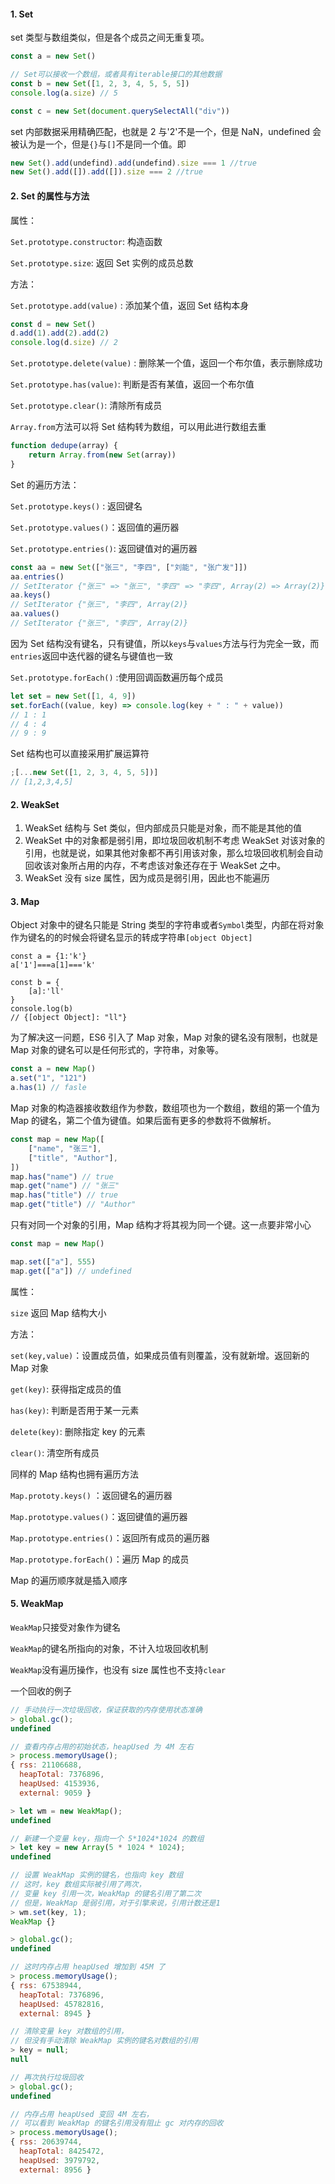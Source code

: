 #### 1. Set

set 类型与数组类似，但是各个成员之间无重复项。

```js
const a = new Set()

// Set可以接收一个数组，或者具有iterable接口的其他数据
const b = new Set([1, 2, 3, 4, 5, 5, 5])
console.log(a.size) // 5

const c = new Set(document.querySelectAll("div"))
```

set 内部数据采用精确匹配，也就是 2 与'2'不是一个，但是 NaN，undefined 会被认为是一个，但是`{}`与`[]`不是同一个值。即

```js
new Set().add(undefind).add(undefind).size === 1 //true
new Set().add([]).add([]).size === 2 //true
```

#### 2. Set 的属性与方法

属性：

`Set.prototype.constructor`: 构造函数

`Set.prototype.size`: 返回 Set 实例的成员总数

方法：

`Set.prototype.add(value)` : 添加某个值，返回 Set 结构本身

```js
const d = new Set()
d.add(1).add(2).add(2)
console.log(d.size) // 2
```

`Set.prototype.delete(value)` : 删除某一个值，返回一个布尔值，表示删除成功

`Set.prototype.has(value)`: 判断是否有某值，返回一个布尔值

`Set.prototype.clear()`: 清除所有成员

`Array.from`方法可以将 Set 结构转为数组，可以用此进行数组去重

```js
function dedupe(array) {
    return Array.from(new Set(array))
}
```

Set 的遍历方法：

`Set.prototype.keys()` : 返回键名

`Set.prototype.values()`：返回值的遍历器

`Set.prototype.entries()`: 返回键值对的遍历器

```js
const aa = new Set(["张三", "李四", ["刘能", "张广发"]])
aa.entries()
// SetIterator {"张三" => "张三", "李四" => "李四", Array(2) => Array(2)}
aa.keys()
// SetIterator {"张三", "李四", Array(2)}
aa.values()
// SetIterator {"张三", "李四", Array(2)}
```

因为 Set 结构没有键名，只有键值，所以`keys`与`values`方法与行为完全一致，而`entries`返回中迭代器的键名与键值也一致

`Set.prototype.forEach()` :使用回调函数遍历每个成员

```js
let set = new Set([1, 4, 9])
set.forEach((value, key) => console.log(key + " : " + value))
// 1 : 1
// 4 : 4
// 9 : 9
```

Set 结构也可以直接采用扩展运算符

```js
;[...new Set([1, 2, 3, 4, 5, 5])]
// [1,2,3,4,5]
```

#### 2. WeakSet

1. WeakSet 结构与 Set 类似，但内部成员只能是对象，而不能是其他的值
2. WeakSet 中的对象都是弱引用，即垃圾回收机制不考虑 WeakSet 对该对象的引用，也就是说，如果其他对象都不再引用该对象，那么垃圾回收机制会自动回收该对象所占用的内存，不考虑该对象还存在于 WeakSet 之中。
3. WeakSet 没有 size 属性，因为成员是弱引用，因此也不能遍历

#### 3. Map

Object 对象中的键名只能是 String 类型的字符串或者`Symbol`类型，内部在将对象作为键名的的时候会将键名显示的转成字符串`[object Object]`

```
const a = {1:'k'}
a['1']===a[1]==='k'

const b = {
	[a]:'ll'
}
console.log(b)
// {[object Object]: "ll"}
```

为了解决这一问题，ES6 引入了 Map 对象，Map 对象的键名没有限制，也就是 Map 对象的键名可以是任何形式的，字符串，对象等。

```js
const a = new Map()
a.set("1", "121")
a.has(1) // fasle
```

Map 对象的构造器接收数组作为参数，数组项也为一个数组，数组的第一个值为 Map 的键名，第二个值为键值。如果后面有更多的参数将不做解析。

```js
const map = new Map([
    ["name", "张三"],
    ["title", "Author"],
])
map.has("name") // true
map.get("name") // "张三"
map.has("title") // true
map.get("title") // "Author"
```

只有对同一个对象的引用，Map 结构才将其视为同一个键。这一点要非常小心

```js
const map = new Map()

map.set(["a"], 555)
map.get(["a"]) // undefined
```

属性：

`size` 返回 Map 结构大小

方法：

`set(key,value)`：设置成员值，如果成员值有则覆盖，没有就新增。返回新的 Map 对象

`get(key)`: 获得指定成员的值

`has(key)`: 判断是否用于某一元素

`delete(key)`: 删除指定 key 的元素

`clear()`: 清空所有成员

同样的 Map 结构也拥有遍历方法

`Map.prototy.keys()` ：返回键名的遍历器

`Map.prototype.values()`：返回键值的遍历器

`Map.prototype.entries()`：返回所有成员的遍历器

`Map.prototype.forEach()`：遍历 Map 的成员

Map 的遍历顺序就是插入顺序

#### 5. WeakMap

`WeakMap`只接受对象作为键名

`WeakMap`的键名所指向的对象，不计入垃圾回收机制

`WeakMap`没有遍历操作，也没有 size 属性也不支持`clear`

一个回收的例子

```js
// 手动执行一次垃圾回收，保证获取的内存使用状态准确
> global.gc();
undefined

// 查看内存占用的初始状态，heapUsed 为 4M 左右
> process.memoryUsage();
{ rss: 21106688,
  heapTotal: 7376896,
  heapUsed: 4153936,
  external: 9059 }

> let wm = new WeakMap();
undefined

// 新建一个变量 key，指向一个 5*1024*1024 的数组
> let key = new Array(5 * 1024 * 1024);
undefined

// 设置 WeakMap 实例的键名，也指向 key 数组
// 这时，key 数组实际被引用了两次，
// 变量 key 引用一次，WeakMap 的键名引用了第二次
// 但是，WeakMap 是弱引用，对于引擎来说，引用计数还是1
> wm.set(key, 1);
WeakMap {}

> global.gc();
undefined

// 这时内存占用 heapUsed 增加到 45M 了
> process.memoryUsage();
{ rss: 67538944,
  heapTotal: 7376896,
  heapUsed: 45782816,
  external: 8945 }

// 清除变量 key 对数组的引用，
// 但没有手动清除 WeakMap 实例的键名对数组的引用
> key = null;
null

// 再次执行垃圾回收
> global.gc();
undefined

// 内存占用 heapUsed 变回 4M 左右，
// 可以看到 WeakMap 的键名引用没有阻止 gc 对内存的回收
> process.memoryUsage();
{ rss: 20639744,
  heapTotal: 8425472,
  heapUsed: 3979792,
  external: 8956 }
```
